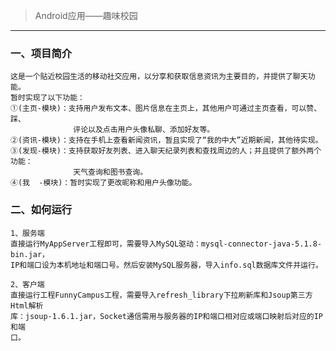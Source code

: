 > Android应用——趣味校园
-----------------------

### 一、项目简介
    这是一个贴近校园生活的移动社交应用，以分享和获取信息资讯为主要目的，并提供了聊天功能。
    暂时实现了以下功能：
    ①(主页-模块)：支持用户发布文本、图片信息在主页上，其他用户可通过主页查看，可以赞、踩、
                  评论以及点击用户头像私聊、添加好友等。
    ②(资讯-模块)：支持在手机上查看新闻资讯，暂且实现了“我的中大”近期新闻，其他待实现。
    ③(发现-模块)：支持获取好友列表、进入聊天纪录列表和查找周边的人；并且提供了额外两个功能：
                  天气查询和图书查询。
    ④(我  -模块)：暂时实现了更改昵称和用户头像功能。
    
### 二、如何运行
    1、服务端
    直接运行MyAppServer工程即可，需要导入MySQL驱动：mysql-connector-java-5.1.8-bin.jar，
    IP和端口设为本机地址和端口号。然后安装MySQL服务器，导入info.sql数据库文件并运行。
    
    2、客户端
    直接运行工程FunnyCampus工程，需要导入refresh_library下拉刷新库和Jsoup第三方Html解析
    库：jsoup-1.6.1.jar，Socket通信需用与服务器的IP和端口相对应或端口映射后对应的IP和端
    口。
    
    
